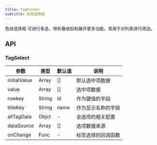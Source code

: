 ```yaml
---
title: TagPicker
subtitle: 标签选择器
---
```


色块选择框 可进行多选，带折叠收起和展开更多功能，常用于对列表进行筛选。

## API

### TagSelect
| 参数         | 类型   |   默认值   |  说明                                                          |
|-------------|--------|------------|---------------------------------------------------------------|
| initialValue| Array  |     []     | 默认选中项数据                                                 |
| value       | Array  |     []     | 选中项数据                                                     |
| rowkey      | String |     id     | 作为键值的字段                                                 |
| titleKey    | String |     name   | 作为显示名称的字段                                              |
| allTagData  | Objct  |     -      | 全选项的相关配置                                                |
| dataSource  | Array  |     []     | 选项数据来源                                                    |
| onChange    | Func   |     -      | 标签选择的回调函数                                              |
